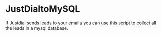 # JustDialtoMySQL
If Justdial sends leads to your emails you can use this script to collect all the leads in a mysql database.